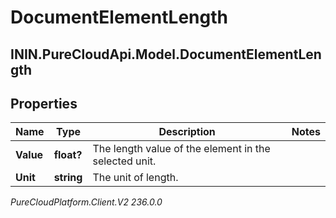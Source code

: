 # DocumentElementLength

## ININ.PureCloudApi.Model.DocumentElementLength

## Properties

|Name | Type | Description | Notes|
|------------ | ------------- | ------------- | -------------|
| **Value** | **float?** | The length value of the element in the selected unit. | |
| **Unit** | **string** | The unit of length. | |



_PureCloudPlatform.Client.V2 236.0.0_
